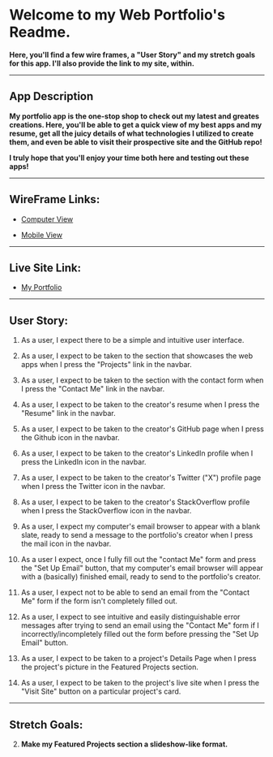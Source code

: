 # Welcome to my Web Portfolio's Readme.
**Here, you'll find a few wire frames, a "User Story" and my stretch goals for this app. I'll also provide the link to my site, within.**

---

## App Description
**My portfolio app is the one-stop shop to check out my latest and greates creations. Here, you'll be able to get a quick view of my best apps and my resume, get all the juicy details of what technologies I utilized to create them, and even be able to visit their prospective site and the GitHub repo!**

**I truly hope that you'll enjoy your time both here and testing out these apps!**

---

## WireFrame Links:
- [Computer View](https://www.figma.com/file/kXUBRYFFM7zFiqyvxQHht4/Portfolio-Project-Laptop?type=design&node-id=0-1&mode=design&t=10eh6RxGkiL0efYA-0)

- [Mobile View](https://www.figma.com/proto/5t7Z1Z1CFgED6DTIMPOevM/Portfolio-Project-(phone)?node-id=8-34&starting-point-node-id=8%3A34)

---

## Live Site Link:
- [My Portfolio](https://osharpesportfolio.netlify.app)

---

## User Story:

1. As a user, I expect there to be a simple and intuitive user interface.

2. As a user, I expect to be taken to the section that showcases the web apps when I press the "Projects" link in the navbar.

3. As a user, I expect to be taken to the section with the contact form when I press the "Contact Me" link in the navbar.

4. As a user, I expect to be taken to the creator's resume when I press the "Resume" link in the navbar.

5. As a user, I expect to be taken to the creator's GitHub page when I press the Github icon in the navbar.

6. As a user, I expect to be taken to the creator's LinkedIn profile when I press the LinkedIn icon in the navbar.

7. As a user, I expect to be taken to the creator's Twitter ("X") profile page when I press the Twitter icon in the navbar.

8. As a user, I expect to be taken to the creator's StackOverflow
profile when I press the StackOverflow icon in the navbar.

9. As a user, I expect my computer's email browser to appear with a blank slate, ready to send a message to the portfolio's creator when I press the mail icon in the navbar.

10. As a user I expect, once I fully fill out the "contact Me" form and press the "Set Up Email" button, that my computer's email browser will appear with a (basically) finished email, ready to send to the portfolio's creator.

11. As a user, I expect not to be able to send an email from the "Contact Me" form if the form isn't completely filled out.

12. As a user, I expect to see intuitive and easily distinguishable error messages after trying to send an email using the "Contact Me" form if I incorrectly/incompletely filled out the form before pressing the "Set Up Email" button.

13. As a user, I expect to be taken to a project's Details Page when I press the project's picture in the Featured Projects section.

14. As a user, I expect to be taken to the project's live site when I press the "Visit Site" button on a particular project's card.

---

## Stretch Goals:

2. **Make my Featured Projects section a slideshow-like format.**

